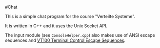 #Chat

This is a simple chat program for the course "Verteilte Systeme".

It is written in C++ and it uses the Unix Socket API.

The input module (see `ConsoleHelper.cpp`) also makes use of ANSI escape sequences and [VT100 Terminal Control Escape Sequences](http://ispltd.org/mini_howto:ansi_terminal_codes).
